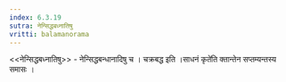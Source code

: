 ```yaml
---
index: 6.3.19
sutra: नेन्सिद्धबध्नातिषु
vritti: balamanorama
---
```


<<नेन्सिद्धबध्नातिषु>> - नेन्सिद्धबन्धानादिषु च । चक्रबद्ध इति ।साधनं कृते॑ति क्तान्तेन सप्तम्यन्तस्य समासः । 